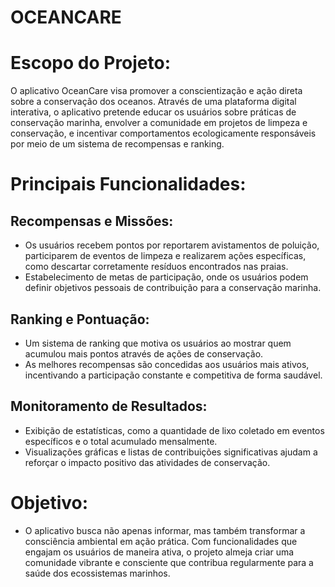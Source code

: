 # OCEANCARE


# Escopo do Projeto:

O aplicativo OceanCare visa promover a conscientização e ação direta sobre a conservação dos oceanos. Através de uma plataforma digital interativa, o aplicativo pretende educar os usuários sobre práticas de conservação marinha, envolver a comunidade em projetos de limpeza e conservação, e incentivar comportamentos ecologicamente responsáveis por meio de um sistema de recompensas e ranking.

# Principais Funcionalidades:

## Recompensas e Missões:

* Os usuários recebem pontos por reportarem avistamentos de poluição, participarem de eventos de limpeza e realizarem ações específicas, como descartar corretamente resíduos encontrados nas praias.
* Estabelecimento de metas de participação, onde os usuários podem definir objetivos pessoais de contribuição para a conservação marinha.

## Ranking e Pontuação:

* Um sistema de ranking que motiva os usuários ao mostrar quem acumulou mais pontos através de ações de conservação.
* As melhores recompensas são concedidas aos usuários mais ativos, incentivando a participação constante e competitiva de forma saudável.

## Monitoramento de Resultados:

* Exibição de estatísticas, como a quantidade de lixo coletado em eventos específicos e o total acumulado mensalmente.
* Visualizações gráficas e listas de contribuições significativas ajudam a reforçar o impacto positivo das atividades de conservação.

# Objetivo:

* O aplicativo busca não apenas informar, mas também transformar a consciência ambiental em ação prática. Com funcionalidades que engajam os usuários de maneira ativa, o projeto almeja criar uma comunidade vibrante e consciente que contribua regularmente para a saúde dos ecossistemas marinhos.
